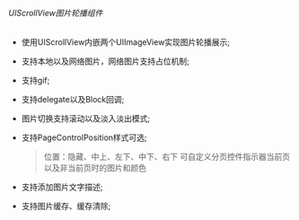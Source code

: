###### UIScrollView图片轮播组件

+ 使用UIScrollView内嵌两个UIImageView实现图片轮播展示;
+ 支持本地以及网络图片，网络图片支持占位机制;
+ 支持gif;
+ 支持delegate以及Block回调;
+ 图片切换支持滚动以及淡入淡出模式;
+ 支持PageControlPosition样式可选;

	>  位置：隐藏、中上、左下、中下、右下
	>  可自定义分页控件指示器当前页以及非当前页时的图片和颜色
+ 支持添加图片文字描述;
+ 支持图片缓存、缓存清除;

